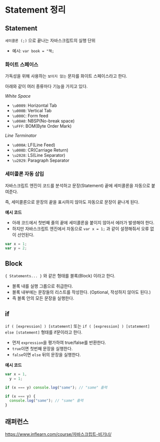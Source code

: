 # Statement 정리

## Statement

`세미콜론 (;)` 으로 끝나는 자바스크립트의 실행 단위

- 예시: `var book = "책;`

### 화이트 스페이스

가독성을 위해 사용하는 `보이지 않는` 문자를 화이트 스페이스라고 한다.

아래와 같이 여러 종류마다 기능을 가지고 있다.

_White Space_

- `\u0009`: Horizontal Tab
- `\u000B`: Vertical Tab
- `\u000C`: Form feed
- `\u00A0`: NBSP(No-break space)
- `\uFFF`: BOM(Byte Order Mark)

_Line Terminator_

- `\u000A`: LF(Line Feed)
- `\u000D`: CR(Carriage Return)
- `\u2028`: LS(Line Separator)
- `\u2029`: Paragraph Separator

### 세미콜론 자동 삽입

자바스크립트 엔진이 코드를 분석하고 문장(Statement) 끝에 세미콜론을 자동으로 붙여준다.

즉, 세미콜론으로 문장의 끝을 표시하지 않아도 자동으로 문장이 끝나게 된다.

**예시 코드**

- 아래 코드에서 첫번째 줄의 끝에 세미콜론을 붙이지 않아서 에러가 발생해야 한다.
- 하지만 자바스크립트 엔진에서 자동으로 `var x = 1;` 과 같이 설졍해줘서 오류 없이 선언된다.

```javascript
var x = 1;
var y = 2;
```

## Block

`{ Statements... }` 와 같은 형태를 블록(Block) 이라고 한다.

- 블록 내를 실행 그룹으로 취급한다.
- 블록 내부에는 문장들의 리스트를 작성한다. (Optional, 작성하지 않아도 된다.)
- 즉 블록 안의 모든 문장을 실행한다.

## if

`if ( [expression] ) [statement]` 또는 `if ( [expression] ) [statement] else [statement]` 형태를 if문이라고 한다.

- 먼저 `expression`을 평가하여 true/false를 반환한다.
- `true`이면 첫번째 문장을 실행한다.
- `false`이면 `else` 뒤의 문장을 실행한다.

**예시 코드**

```javascript
var x = 1,
  y = 1;

if (x === y) console.log("same"); // "same" 출력

if (x === y) {
  console.log("same"); // "same" 출력
}
```

## 래퍼런스

https://www.inflearn.com/course/자바스크립트-비기너/
